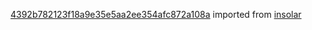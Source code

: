 [4392b782123f18a9e35e5aa2ee354afc872a108a](https://github.com/insolar/insolar/commit/4392b782123f18a9e35e5aa2ee354afc872a108a) imported from [insolar](https://github.com/insolar/insolar)

